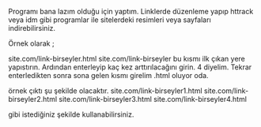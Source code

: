 Programı bana lazım olduğu için yaptım. Linklerde düzenleme yapıp httrack veya idm gibi programlar ile sitelerdeki resimleri veya sayfaları indirebilirsiniz.

Örnek olarak ;

site.com/link-birseyler.html site.com/link-birseyler bu kısmı ilk çıkan yere yapıstırın. Ardından enterleyip kaç kez arttırılacağını girin. 4 diyelim. Tekrar enterledikten sonra sona gelen kısmı girelim .html oluyor oda.

örnek çıktı şu şekilde olacaktır. 
site.com/link-birseyler1.html 
site.com/link-birseyler2.html 
site.com/link-birseyler3.html 
site.com/link-birseyler4.html

gibi istediğiniz şekilde kullanabilirsiniz. 
